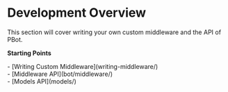 # Development Overview

This section will cover writing your own custom middleware and the API of
PBot.

**Starting Points**

<div class="grid cards" markdown>
- [Writing Custom Middleware](writing-middleware/)
</div>

<div class="grid cards" markdown>
- [Middleware API](bot/middleware/)
</div>

<div class="grid cards" markdown>
- [Models API](models/)
</div>
